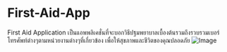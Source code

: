 # First-Aid-App
First Aid Application เป็นแอพพลิเคชั่นที่จะบอกวิธีปฐมพยาบาลเบื้องต้นรวมถึงรวบรวมเบอร์โทรศัพท์ต่างๆตามหน่วยงานต่างๆที่เกี่ยวข้อง เพื่อให้สุขภาพและชีวิตของคุณปลอดภัย
![Image](https://www.picz.in.th/image/capture.EWpRX1)
